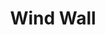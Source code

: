 ---
title: "Wind Wall"
permalink: /spells/wind-wall/
tags:
  - Spell
available_for:
  - Druid
  - Ranger
level: "3rd Level"
school: "Evocation"
range: "120 ft"
area: "50 ft"
shape: "Line"
comp:
  - V
  - S
  - M
material: "a tiny fan and a feather of exotic origin."
duration: "Up to 1 minute"
concentration: true
attack: "STR Save"
effect: "Bludgeoning"
description: |
  A wall of strong wind rises from the ground at a point you choose within range. You can make the wall up to 50 feet long, 15 feet high, and 1 foot thick. You can shape the wall in any way you choose so long as it makes one continuous path along the ground. The wall lasts for the duration.

  When the wall appears, each creature within its area must make a strength saving throw. A creature takes 3d8 bludgeoning damage on a failed save, or half as much damage on a successful one.

  The strong wind keeps fog, smoke, and other gases at bay. Small or smaller flying creatures or objects can't pass through the wall. Loose, lightweight materials brought into the wall fly upward. Arrows, bolts, and other ordinary projectiles launched at targets behind the wall are deflected upward and automatically miss. (Boulders hurled by giants or siege engines, and similar projectiles, are unaffected.) Creatures in gaseous form can't pass through it.
excerpt: "A wall of strong wind rises from the ground at a point you choose within range."
source: "Basic Rules"
---